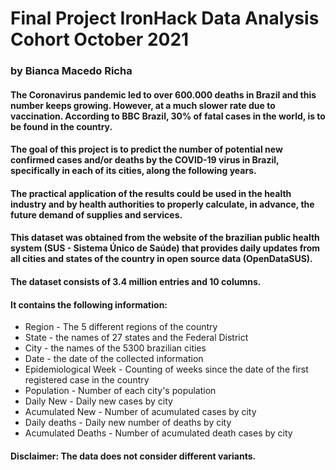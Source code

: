 # Final Project IronHack Data Analysis Cohort October 2021

### by Bianca Macedo Richa

#### The Coronavirus pandemic led to over 600.000 deaths in Brazil and this number keeps growing. However,  at a much slower rate due to vaccination. According to BBC Brazil, 30% of fatal cases in the world, is to be found in the country.


#### The goal of this project is to predict the number of potential new confirmed cases and/or deaths by the COVID-19 virus in Brazil, specifically in each of its cities, along the following years.


#### The practical application of the results could be used in the health industry and by health authorities to properly calculate, in advance,  the future demand of supplies and services. 

#### This dataset was obtained from the website of the brazilian public health system (SUS - Sistema Único de Saúde) that provides daily updates from all cities and states of the country in open source data (OpenDataSUS). 


#### The dataset consists of  3.4 million entries and 10 columns.
#### It contains the following information:

- Region - The 5 different regions of the country
- State - the names of 27 states and the Federal District
- City - the names of the 5300 brazilian cities
- Date - the date of the collected information
- Epidemiological Week - Counting of weeks since the date of the first registered case in the country
- Population - Number of each city's population
- Daily New - Daily new cases by city
- Acumulated New - Number of acumulated cases by city
-  Daily deaths - Daily new number of deaths by city
- Acumulated Deaths - Number of acumulated death cases  by city

#### Disclaimer: The data does not consider different variants.
